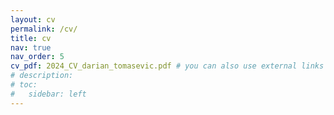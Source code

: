 ```yaml
---
layout: cv
permalink: /cv/
title: cv
nav: true
nav_order: 5
cv_pdf: 2024_CV_darian_tomasevic.pdf # you can also use external links here
# description: 
# toc:
#   sidebar: left
---
```

